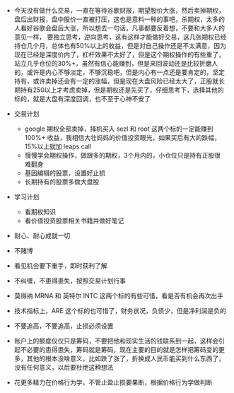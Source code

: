 - 今天没有做什么交易，一直在等待谷歌财报，期望股价大涨，然后卖掉期权，盘后出财报，盘中股价一直被打压，这也是意料一种的事吧，杀期权，太多的人看好谷歌会盘后大涨，所以想去一句话，凡事都要反着想，不要和大多人的意见一样， 要独立思考，逆向思考，这有这样才能做好交易，这几张期权已经持仓几个月，总体也有50%以上的收益，但是对自己操作还是不太满意，因为现在已经是深度价内了，杠杆效果不太好了，但是这个期权操作的有些重了，站立几乎仓位的30%+，虽然有信心能赚到，但是来回波动还是比较折磨人的，或许是内心不够淡定，不够沉稳吧，但是内心有一点还是要肯定的，坚定持有，或许卖掉还会有一定的涨幅，但是现在大盘风险已经太大了，正股就长期持有250以上才考虑卖掉，但是期权还是先买了，仔细思考下，选择其他的标的，就是大盘有深度回调，也不至于心神不安了

- 交易计划
	- google 期权全部卖掉，择机买入 sezl 和 root  这两个标的一定能赚到 100%+ 收益，我相信大壮妈妈的价值投资眼光，如果买后有大的跌幅，15%以上就加 leaps call 
	- 慢慢学会期权操作，做跟多的期权，3个月内的，小仓位只是持有正股很难翻身
	- 基因编辑的股票，设置好止损
	- 长期持有的股票多做大盘股
- 学习计划
	- 看期权知识
	- 看价值投资股票相关书籍并做好笔记
- 耐心、耐心成就一切
- 不赌博
- 看见机会要下重手，即时获利了解
- 不纠缠，不患得患失，按照交易计划行事
- 莫得纳 MRNA 和 英特尔 INTC 这两个标的有些可惜，看是否有机会再次出手
- 技术指标上，ARE 这个标的也可惜了，财务状况，负债少，但是净利润是负的
- 不要追高，不要追高，止损必须设置
- 账户上的额度仅仅只是筹码，不要把他和现实生活的钱联系到一起，这样会引起不必要的患得患失，筹码就是筹码，现在主要的目的就是怎样把筹码变的更多，其他的根本没啥意义，比如跌了涨了，折换成人民币能买到什么东西了，没有任何意义，以后要杜绝这种想法
- 花更多精力在价格行为学，不管止盈止损要果断，根据价格行为学做判断